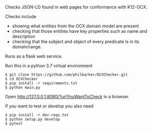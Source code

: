 Checks JSON-LD found in web pages for conformance with K12-OCX.

Checks include
- showing what entities from the OCX domain model are present
- checking that those entities have key properties such as name and description
- checking that the subject and object of every predicate is in its domain/range.

Runs as a flask web service.

Run this in a python 3.7 virtual environment
```
$ git clone https://github.com/philbarker/OCXChecker.git
$ cd OCXChecker
$ pip install -r requirements.txt
$ python main.py
```
Open http://127.0.0.1:8080/?urlYouWantToCheck in a browser.

If you want to test or develop you also need
```
$ pip install -r dev-reqs.txt
$ python setup.py develop
$ pytest
```
